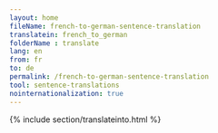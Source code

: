 ```yaml
---
layout: home
fileName: french-to-german-sentence-translation
translatein: french_to_german
folderName : translate
lang: en
from: fr
to: de
permalink: /french-to-german-sentence-translation
tool: sentence-translations
nointernationalization: true
---
```

{% include section/translateinto.html %}
